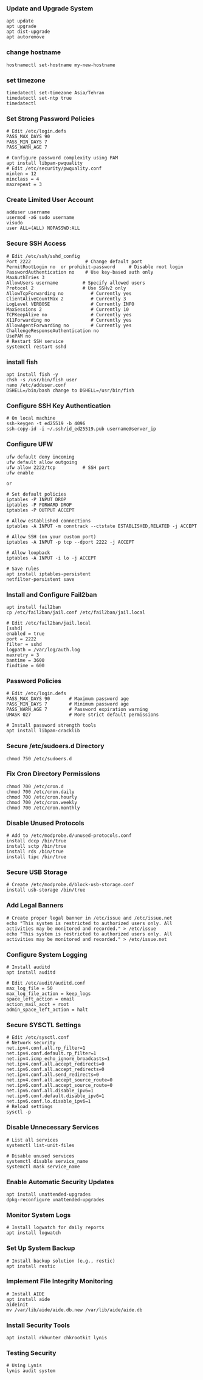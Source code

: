 ### Update and Upgrade System
```
apt update
apt upgrade
apt dist-upgrade
apt autoremove
```
### change hostname 
```
hostnamectl set-hostname my-new-hostname
```
### set timezone
```
timedatectl set-timezone Asia/Tehran
timedatectl set-ntp true
timedatectl
```
### Set Strong Password Policies
```
# Edit /etc/login.defs
PASS_MAX_DAYS 90
PASS_MIN_DAYS 7
PASS_WARN_AGE 7

# Configure password complexity using PAM
apt install libpam-pwquality
# Edit /etc/security/pwquality.conf
minlen = 12
minclass = 4
maxrepeat = 3
```
### Create Limited User Account
```
adduser username
usermod -aG sudo username
visudo
user ALL=(ALL) NOPASSWD:ALL
```
### Secure SSH Access
```
# Edit /etc/ssh/sshd_config
Port 2222                    # Change default port
PermitRootLogin no  or prohibit-password     # Disable root login
PasswordAuthentication no    # Use key-based auth only
MaxAuthTries 3
AllowUsers username         # Specify allowed users
Protocol 2                  # Use SSHv2 only
AllowTcpForwarding no          # Currently yes
ClientAliveCountMax 2          # Currently 3
LogLevel VERBOSE               # Currently INFO
MaxSessions 2                  # Currently 10
TCPKeepAlive no                # Currently yes
X11Forwarding no               # Currently yes
AllowAgentForwarding no        # Currently yes
ChallengeResponseAuthentication no
UsePAM no
# Restart SSH service
systemctl restart sshd
```
### install fish
```
apt install fish -y
chsh -s /usr/bin/fish user
nano /etc/adduser.conf
DSHELL=/bin/bash change to DSHELL=/usr/bin/fish
```
### Configure SSH Key Authentication
```
# On local machine
ssh-keygen -t ed25519 -b 4096
ssh-copy-id -i ~/.ssh/id_ed25519.pub username@server_ip
```
### Configure UFW
```
ufw default deny incoming
ufw default allow outgoing
ufw allow 2222/tcp          # SSH port
ufw enable

or

# Set default policies
iptables -P INPUT DROP
iptables -P FORWARD DROP
iptables -P OUTPUT ACCEPT

# Allow established connections
iptables -A INPUT -m conntrack --ctstate ESTABLISHED,RELATED -j ACCEPT

# Allow SSH (on your custom port)
iptables -A INPUT -p tcp --dport 2222 -j ACCEPT

# Allow loopback
iptables -A INPUT -i lo -j ACCEPT

# Save rules
apt install iptables-persistent
netfilter-persistent save
```

### Install and Configure Fail2ban
```
apt install fail2ban
cp /etc/fail2ban/jail.conf /etc/fail2ban/jail.local

# Edit /etc/fail2ban/jail.local
[sshd]
enabled = true
port = 2222
filter = sshd
logpath = /var/log/auth.log
maxretry = 3
bantime = 3600
findtime = 600
```
### Password Policies
```
# Edit /etc/login.defs
PASS_MAX_DAYS 90       # Maximum password age
PASS_MIN_DAYS 7        # Minimum password age
PASS_WARN_AGE 7        # Password expiration warning
UMASK 027              # More strict default permissions

# Install password strength tools
apt install libpam-cracklib
```
### Secure /etc/sudoers.d Directory
```
chmod 750 /etc/sudoers.d
```
### Fix Cron Directory Permissions
```
chmod 700 /etc/cron.d
chmod 700 /etc/cron.daily
chmod 700 /etc/cron.hourly
chmod 700 /etc/cron.weekly
chmod 700 /etc/cron.monthly
```
### Disable Unused Protocols
```
# Add to /etc/modprobe.d/unused-protocols.conf
install dccp /bin/true
install sctp /bin/true
install rds /bin/true
install tipc /bin/true
```
### Secure USB Storage
```
# Create /etc/modprobe.d/block-usb-storage.conf
install usb-storage /bin/true
```
###  Add Legal Banners
```
# Create proper legal banner in /etc/issue and /etc/issue.net
echo "This system is restricted to authorized users only. All activities may be monitored and recorded." > /etc/issue
echo "This system is restricted to authorized users only. All activities may be monitored and recorded." > /etc/issue.net
```
### Configure System Logging
```
# Install auditd
apt install auditd

# Edit /etc/audit/auditd.conf
max_log_file = 50
max_log_file_action = keep_logs
space_left_action = email
action_mail_acct = root
admin_space_left_action = halt
```
### Secure SYSCTL Settings
```
# Edit /etc/sysctl.conf
# Network security
net.ipv4.conf.all.rp_filter=1
net.ipv4.conf.default.rp_filter=1
net.ipv4.icmp_echo_ignore_broadcasts=1
net.ipv4.conf.all.accept_redirects=0
net.ipv6.conf.all.accept_redirects=0
net.ipv4.conf.all.send_redirects=0
net.ipv4.conf.all.accept_source_route=0
net.ipv6.conf.all.accept_source_route=0
net.ipv6.conf.all.disable_ipv6=1
net.ipv6.conf.default.disable_ipv6=1
net.ipv6.conf.lo.disable_ipv6=1
# Reload settings
sysctl -p
```
### Disable Unnecessary Services
```
# List all services
systemctl list-unit-files

# Disable unused services
systemctl disable service_name
systemctl mask service_name
```
### Enable Automatic Security Updates
```
apt install unattended-upgrades
dpkg-reconfigure unattended-upgrades
```
### Monitor System Logs
```
# Install logwatch for daily reports
apt install logwatch
```
### Set Up System Backup
```
# Install backup solution (e.g., restic)
apt install restic
```
### Implement File Integrity Monitoring
```
# Install AIDE
apt install aide
aideinit
mv /var/lib/aide/aide.db.new /var/lib/aide/aide.db
```
### Install Security Tools
```
apt install rkhunter chkrootkit lynis
```
### Testing Security
```
# Using Lynis
lynis audit system
```
